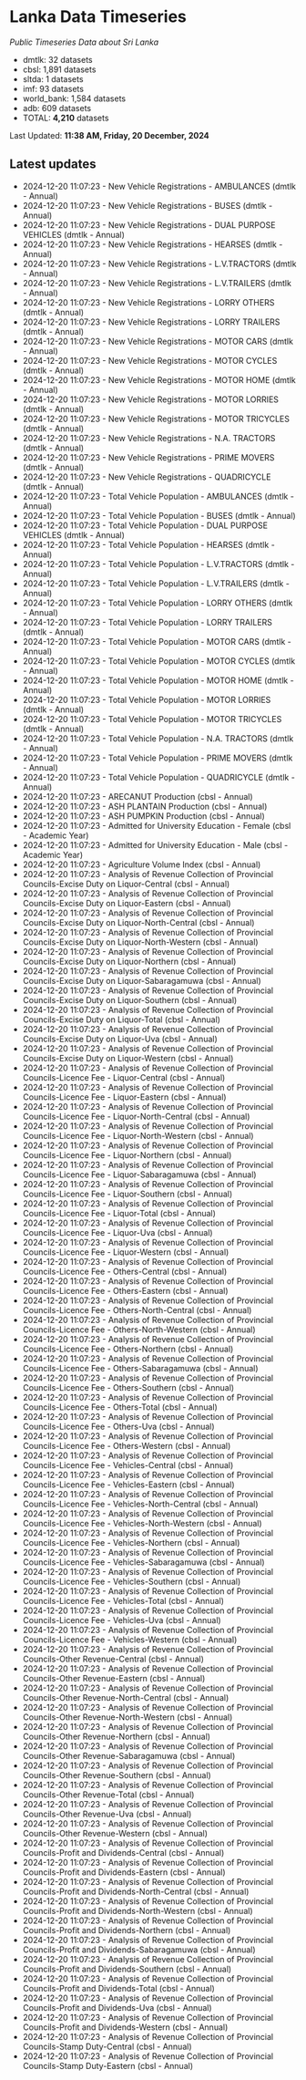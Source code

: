 # Lanka Data Timeseries
*Public Timeseries Data about Sri Lanka*

* dmtlk: 32 datasets
* cbsl: 1,891 datasets
* sltda: 1 datasets
* imf: 93 datasets
* world_bank: 1,584 datasets
* adb: 609 datasets
* TOTAL: **4,210** datasets

Last Updated: **11:38 AM, Friday, 20 December, 2024**

## Latest updates

* 2024-12-20 11:07:23 - New Vehicle Registrations - AMBULANCES (dmtlk - Annual)
* 2024-12-20 11:07:23 - New Vehicle Registrations - BUSES (dmtlk - Annual)
* 2024-12-20 11:07:23 - New Vehicle Registrations - DUAL PURPOSE VEHICLES (dmtlk - Annual)
* 2024-12-20 11:07:23 - New Vehicle Registrations - HEARSES (dmtlk - Annual)
* 2024-12-20 11:07:23 - New Vehicle Registrations - L.V.TRACTORS (dmtlk - Annual)
* 2024-12-20 11:07:23 - New Vehicle Registrations - L.V.TRAILERS (dmtlk - Annual)
* 2024-12-20 11:07:23 - New Vehicle Registrations - LORRY OTHERS (dmtlk - Annual)
* 2024-12-20 11:07:23 - New Vehicle Registrations - LORRY TRAILERS (dmtlk - Annual)
* 2024-12-20 11:07:23 - New Vehicle Registrations - MOTOR CARS (dmtlk - Annual)
* 2024-12-20 11:07:23 - New Vehicle Registrations - MOTOR CYCLES (dmtlk - Annual)
* 2024-12-20 11:07:23 - New Vehicle Registrations - MOTOR HOME (dmtlk - Annual)
* 2024-12-20 11:07:23 - New Vehicle Registrations - MOTOR LORRIES (dmtlk - Annual)
* 2024-12-20 11:07:23 - New Vehicle Registrations - MOTOR TRICYCLES (dmtlk - Annual)
* 2024-12-20 11:07:23 - New Vehicle Registrations - N.A. TRACTORS (dmtlk - Annual)
* 2024-12-20 11:07:23 - New Vehicle Registrations - PRIME MOVERS (dmtlk - Annual)
* 2024-12-20 11:07:23 - New Vehicle Registrations - QUADRICYCLE (dmtlk - Annual)
* 2024-12-20 11:07:23 - Total Vehicle Population - AMBULANCES (dmtlk - Annual)
* 2024-12-20 11:07:23 - Total Vehicle Population - BUSES (dmtlk - Annual)
* 2024-12-20 11:07:23 - Total Vehicle Population - DUAL PURPOSE VEHICLES (dmtlk - Annual)
* 2024-12-20 11:07:23 - Total Vehicle Population - HEARSES (dmtlk - Annual)
* 2024-12-20 11:07:23 - Total Vehicle Population - L.V.TRACTORS (dmtlk - Annual)
* 2024-12-20 11:07:23 - Total Vehicle Population - L.V.TRAILERS (dmtlk - Annual)
* 2024-12-20 11:07:23 - Total Vehicle Population - LORRY OTHERS (dmtlk - Annual)
* 2024-12-20 11:07:23 - Total Vehicle Population - LORRY TRAILERS (dmtlk - Annual)
* 2024-12-20 11:07:23 - Total Vehicle Population - MOTOR CARS (dmtlk - Annual)
* 2024-12-20 11:07:23 - Total Vehicle Population - MOTOR CYCLES (dmtlk - Annual)
* 2024-12-20 11:07:23 - Total Vehicle Population - MOTOR HOME (dmtlk - Annual)
* 2024-12-20 11:07:23 - Total Vehicle Population - MOTOR LORRIES (dmtlk - Annual)
* 2024-12-20 11:07:23 - Total Vehicle Population - MOTOR TRICYCLES (dmtlk - Annual)
* 2024-12-20 11:07:23 - Total Vehicle Population - N.A. TRACTORS (dmtlk - Annual)
* 2024-12-20 11:07:23 - Total Vehicle Population - PRIME MOVERS (dmtlk - Annual)
* 2024-12-20 11:07:23 - Total Vehicle Population - QUADRICYCLE (dmtlk - Annual)
* 2024-12-20 11:07:23 - ARECANUT Production (cbsl - Annual)
* 2024-12-20 11:07:23 - ASH PLANTAIN Production (cbsl - Annual)
* 2024-12-20 11:07:23 - ASH PUMPKIN Production (cbsl - Annual)
* 2024-12-20 11:07:23 - Admitted for University Education - Female (cbsl - Academic Year)
* 2024-12-20 11:07:23 - Admitted for University Education - Male (cbsl - Academic Year)
* 2024-12-20 11:07:23 - Agriculture Volume Index (cbsl - Annual)
* 2024-12-20 11:07:23 - Analysis of Revenue Collection of Provincial Councils-Excise Duty on Liquor-Central (cbsl - Annual)
* 2024-12-20 11:07:23 - Analysis of Revenue Collection of Provincial Councils-Excise Duty on Liquor-Eastern (cbsl - Annual)
* 2024-12-20 11:07:23 - Analysis of Revenue Collection of Provincial Councils-Excise Duty on Liquor-North-Central (cbsl - Annual)
* 2024-12-20 11:07:23 - Analysis of Revenue Collection of Provincial Councils-Excise Duty on Liquor-North-Western (cbsl - Annual)
* 2024-12-20 11:07:23 - Analysis of Revenue Collection of Provincial Councils-Excise Duty on Liquor-Northern (cbsl - Annual)
* 2024-12-20 11:07:23 - Analysis of Revenue Collection of Provincial Councils-Excise Duty on Liquor-Sabaragamuwa (cbsl - Annual)
* 2024-12-20 11:07:23 - Analysis of Revenue Collection of Provincial Councils-Excise Duty on Liquor-Southern (cbsl - Annual)
* 2024-12-20 11:07:23 - Analysis of Revenue Collection of Provincial Councils-Excise Duty on Liquor-Total (cbsl - Annual)
* 2024-12-20 11:07:23 - Analysis of Revenue Collection of Provincial Councils-Excise Duty on Liquor-Uva (cbsl - Annual)
* 2024-12-20 11:07:23 - Analysis of Revenue Collection of Provincial Councils-Excise Duty on Liquor-Western (cbsl - Annual)
* 2024-12-20 11:07:23 - Analysis of Revenue Collection of Provincial Councils-Licence Fee - Liquor-Central (cbsl - Annual)
* 2024-12-20 11:07:23 - Analysis of Revenue Collection of Provincial Councils-Licence Fee - Liquor-Eastern (cbsl - Annual)
* 2024-12-20 11:07:23 - Analysis of Revenue Collection of Provincial Councils-Licence Fee - Liquor-North-Central (cbsl - Annual)
* 2024-12-20 11:07:23 - Analysis of Revenue Collection of Provincial Councils-Licence Fee - Liquor-North-Western (cbsl - Annual)
* 2024-12-20 11:07:23 - Analysis of Revenue Collection of Provincial Councils-Licence Fee - Liquor-Northern (cbsl - Annual)
* 2024-12-20 11:07:23 - Analysis of Revenue Collection of Provincial Councils-Licence Fee - Liquor-Sabaragamuwa (cbsl - Annual)
* 2024-12-20 11:07:23 - Analysis of Revenue Collection of Provincial Councils-Licence Fee - Liquor-Southern (cbsl - Annual)
* 2024-12-20 11:07:23 - Analysis of Revenue Collection of Provincial Councils-Licence Fee - Liquor-Total (cbsl - Annual)
* 2024-12-20 11:07:23 - Analysis of Revenue Collection of Provincial Councils-Licence Fee - Liquor-Uva (cbsl - Annual)
* 2024-12-20 11:07:23 - Analysis of Revenue Collection of Provincial Councils-Licence Fee - Liquor-Western (cbsl - Annual)
* 2024-12-20 11:07:23 - Analysis of Revenue Collection of Provincial Councils-Licence Fee - Others-Central (cbsl - Annual)
* 2024-12-20 11:07:23 - Analysis of Revenue Collection of Provincial Councils-Licence Fee - Others-Eastern (cbsl - Annual)
* 2024-12-20 11:07:23 - Analysis of Revenue Collection of Provincial Councils-Licence Fee - Others-North-Central (cbsl - Annual)
* 2024-12-20 11:07:23 - Analysis of Revenue Collection of Provincial Councils-Licence Fee - Others-North-Western (cbsl - Annual)
* 2024-12-20 11:07:23 - Analysis of Revenue Collection of Provincial Councils-Licence Fee - Others-Northern (cbsl - Annual)
* 2024-12-20 11:07:23 - Analysis of Revenue Collection of Provincial Councils-Licence Fee - Others-Sabaragamuwa (cbsl - Annual)
* 2024-12-20 11:07:23 - Analysis of Revenue Collection of Provincial Councils-Licence Fee - Others-Southern (cbsl - Annual)
* 2024-12-20 11:07:23 - Analysis of Revenue Collection of Provincial Councils-Licence Fee - Others-Total (cbsl - Annual)
* 2024-12-20 11:07:23 - Analysis of Revenue Collection of Provincial Councils-Licence Fee - Others-Uva (cbsl - Annual)
* 2024-12-20 11:07:23 - Analysis of Revenue Collection of Provincial Councils-Licence Fee - Others-Western (cbsl - Annual)
* 2024-12-20 11:07:23 - Analysis of Revenue Collection of Provincial Councils-Licence Fee - Vehicles-Central (cbsl - Annual)
* 2024-12-20 11:07:23 - Analysis of Revenue Collection of Provincial Councils-Licence Fee - Vehicles-Eastern (cbsl - Annual)
* 2024-12-20 11:07:23 - Analysis of Revenue Collection of Provincial Councils-Licence Fee - Vehicles-North-Central (cbsl - Annual)
* 2024-12-20 11:07:23 - Analysis of Revenue Collection of Provincial Councils-Licence Fee - Vehicles-North-Western (cbsl - Annual)
* 2024-12-20 11:07:23 - Analysis of Revenue Collection of Provincial Councils-Licence Fee - Vehicles-Northern (cbsl - Annual)
* 2024-12-20 11:07:23 - Analysis of Revenue Collection of Provincial Councils-Licence Fee - Vehicles-Sabaragamuwa (cbsl - Annual)
* 2024-12-20 11:07:23 - Analysis of Revenue Collection of Provincial Councils-Licence Fee - Vehicles-Southern (cbsl - Annual)
* 2024-12-20 11:07:23 - Analysis of Revenue Collection of Provincial Councils-Licence Fee - Vehicles-Total (cbsl - Annual)
* 2024-12-20 11:07:23 - Analysis of Revenue Collection of Provincial Councils-Licence Fee - Vehicles-Uva (cbsl - Annual)
* 2024-12-20 11:07:23 - Analysis of Revenue Collection of Provincial Councils-Licence Fee - Vehicles-Western (cbsl - Annual)
* 2024-12-20 11:07:23 - Analysis of Revenue Collection of Provincial Councils-Other Revenue-Central (cbsl - Annual)
* 2024-12-20 11:07:23 - Analysis of Revenue Collection of Provincial Councils-Other Revenue-Eastern (cbsl - Annual)
* 2024-12-20 11:07:23 - Analysis of Revenue Collection of Provincial Councils-Other Revenue-North-Central (cbsl - Annual)
* 2024-12-20 11:07:23 - Analysis of Revenue Collection of Provincial Councils-Other Revenue-North-Western (cbsl - Annual)
* 2024-12-20 11:07:23 - Analysis of Revenue Collection of Provincial Councils-Other Revenue-Northern (cbsl - Annual)
* 2024-12-20 11:07:23 - Analysis of Revenue Collection of Provincial Councils-Other Revenue-Sabaragamuwa (cbsl - Annual)
* 2024-12-20 11:07:23 - Analysis of Revenue Collection of Provincial Councils-Other Revenue-Southern (cbsl - Annual)
* 2024-12-20 11:07:23 - Analysis of Revenue Collection of Provincial Councils-Other Revenue-Total (cbsl - Annual)
* 2024-12-20 11:07:23 - Analysis of Revenue Collection of Provincial Councils-Other Revenue-Uva (cbsl - Annual)
* 2024-12-20 11:07:23 - Analysis of Revenue Collection of Provincial Councils-Other Revenue-Western (cbsl - Annual)
* 2024-12-20 11:07:23 - Analysis of Revenue Collection of Provincial Councils-Profit and Dividends-Central (cbsl - Annual)
* 2024-12-20 11:07:23 - Analysis of Revenue Collection of Provincial Councils-Profit and Dividends-Eastern (cbsl - Annual)
* 2024-12-20 11:07:23 - Analysis of Revenue Collection of Provincial Councils-Profit and Dividends-North-Central (cbsl - Annual)
* 2024-12-20 11:07:23 - Analysis of Revenue Collection of Provincial Councils-Profit and Dividends-North-Western (cbsl - Annual)
* 2024-12-20 11:07:23 - Analysis of Revenue Collection of Provincial Councils-Profit and Dividends-Northern (cbsl - Annual)
* 2024-12-20 11:07:23 - Analysis of Revenue Collection of Provincial Councils-Profit and Dividends-Sabaragamuwa (cbsl - Annual)
* 2024-12-20 11:07:23 - Analysis of Revenue Collection of Provincial Councils-Profit and Dividends-Southern (cbsl - Annual)
* 2024-12-20 11:07:23 - Analysis of Revenue Collection of Provincial Councils-Profit and Dividends-Total (cbsl - Annual)
* 2024-12-20 11:07:23 - Analysis of Revenue Collection of Provincial Councils-Profit and Dividends-Uva (cbsl - Annual)
* 2024-12-20 11:07:23 - Analysis of Revenue Collection of Provincial Councils-Profit and Dividends-Western (cbsl - Annual)
* 2024-12-20 11:07:23 - Analysis of Revenue Collection of Provincial Councils-Stamp Duty-Central (cbsl - Annual)
* 2024-12-20 11:07:23 - Analysis of Revenue Collection of Provincial Councils-Stamp Duty-Eastern (cbsl - Annual)